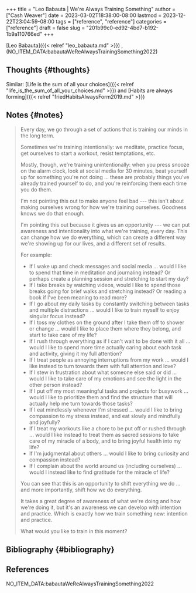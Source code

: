 +++
title = "Leo Babauta | We're Always Training Something"
author = ["Cash Weaver"]
date = 2023-03-02T18:38:00-08:00
lastmod = 2023-12-22T23:04:59-08:00
tags = ["reference", "reference"]
categories = ["reference"]
draft = false
slug = "201b99c0-ed92-4bd7-b192-1b9a110766ed"
+++

[Leo Babauta]({{< relref "leo_babauta.md" >}}) , (NO_ITEM_DATA:babautaWeReAlwaysTrainingSomething2022)


## Thoughts {#thoughts}

Similar: [Life is the sum of all your choices]({{< relref "life_is_the_sum_of_all_your_choices.md" >}}) and [Habits are always forming]({{< relref "friedHabitsAlwaysForm2019.md" >}})


## Notes {#notes}

> Every day, we go through a set of actions that is training our minds in the long term.
>
> Sometimes we're training intentionally: we meditate, practice focus, get ourselves to start a workout, resist temptations, etc.
>
> Mostly, though, we're training unintentionally: when you press snooze on the alarm clock, look at social media for 30 minutes, beat yourself up for something you're not doing ... these are probably things you've already trained yourself to do, and you're reinforcing them each time you do them.
>
> I'm not pointing this out to make anyone feel bad --- this isn't about making ourselves wrong for how we're training ourselves. Goodness knows we do that enough.
>
> I'm pointing this out because it gives us an opportunity --- we can put awareness and intentionality into what we're training, every day. This can change how we do everything, which can create a different way we're showing up for our lives, and a different set of results.
>
> For example:
>
> -   If I wake up and check messages and social media ... would I like to spend that time in meditation and journaling instead? Or perhaps create a planning session and stretching to start my day?
> -   If I take breaks by watching videos, would I like to spend those breaks going for brief walks and stretching instead? Or reading a book if I've been meaning to read more?
> -   If I go about my daily tasks by constantly switching between tasks and multiple distractions ... would I like to train myself to enjoy singular focus instead?
> -   If I toss my clothes on the ground after I take them off to shower or change ... would I like to place them where they belong, and start to take care of my life?
> -   If I rush through everything as if I can't wait to be done with it all ... would I like to spend more time actually caring about each task and activity, giving it my full attention?
> -   If I treat people as annoying interruptions from my work ... would I like instead to turn towards them with full attention and love?
> -   If I stew in frustration about what someone else said or did ... would I like to take care of my emotions and see the light in the other person instead?
> -   If I put off my most meaningful tasks and projects for busywork ... would I like to prioritize them and find the structure that will actually help me turn towards those tasks?
> -   If I eat mindlessly whenever I'm stressed ... would I like to bring compassion to my stress instead, and eat slowly and mindfully and joyfully?
> -   If I treat my workouts like a chore to be put off or rushed through ... would I like instead to treat them as sacred sessions to take care of my miracle of a body, and to bring joyful health into my life?
> -   If I'm judgmental about others ... would I like to bring curiosity and compassion instead?
> -   If I complain about the world around us (including ourselves) ... would I instead like to find gratitude for the miracle of life?
>
> You can see that this is an opportunity to shift everything we do ... and more importantly, shift how we do everything.
>
> It takes a great degree of awareness of what we're doing and how we're doing it, but it's an awareness we can develop with intention and practice. Which is exactly how we train something new: intention and practice.
>
> What would you like to train in this moment?


## Bibliography {#bibliography}

## References

<style>.csl-entry{text-indent: -1.5em; margin-left: 1.5em;}</style><div class="csl-bib-body">
  <div class="csl-entry">NO_ITEM_DATA:babautaWeReAlwaysTrainingSomething2022</div>
</div>
